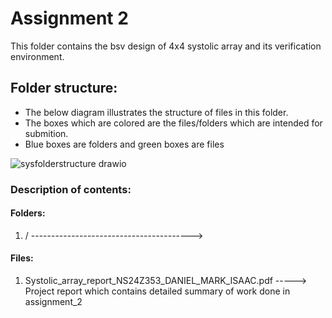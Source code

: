 # Assignment 2

This folder contains the bsv design of 4x4 systolic array and its verification environment.

## Folder structure:

* The below diagram illustrates the structure of files in this folder.
* The boxes which are colored are the files/folders which are intended for submition.
* Blue boxes are folders and green boxes are files

 ![sysfolderstructure drawio](https://github.com/user-attachments/assets/245572d8-7156-428e-b1ca-f31cfcb33eb7)

 ### Description of contents:
#### Folders:
1. / ----------------------------------------> 


#### Files:
1. Systolic_array_report_NS24Z353_DANIEL_MARK_ISAAC.pdf -----> Project report which contains detailed summary of work done in assignment_2
